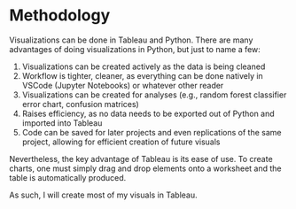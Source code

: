 # Methodology

Visualizations can be done in Tableau and Python. There are many advantages of doing visualizations in Python, but just to name a few:

1. Visualizations can be created actively as the data is being cleaned
2. Workflow is tighter, cleaner, as everything can be done natively in VSCode (Jupyter Notebooks) or whatever other reader
3. Visualizations can be created for analyses (e.g., random forest classifier error chart, confusion matrices)
4. Raises efficiency, as no data needs to be exported out of Python and imported into Tableau
5. Code can be saved for later projects and even replications of the same project, allowing for efficient creation of future visuals

Nevertheless, the key advantage of Tableau is its ease of use. To create charts, one must simply drag and drop elements onto a worksheet and the table is automatically produced.

As such, I will create most of my visuals in Tableau.
